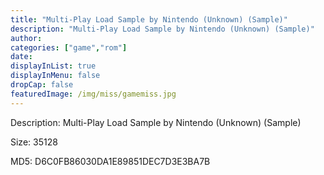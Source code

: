 ```yaml
---
title: "Multi-Play Load Sample by Nintendo (Unknown) (Sample)"
description: "Multi-Play Load Sample by Nintendo (Unknown) (Sample)"
author: 
categories: ["game","rom"]
date: 
displayInList: true
displayInMenu: false
dropCap: false
featuredImage: /img/miss/gamemiss.jpg
---
```


Description: Multi-Play Load Sample by Nintendo (Unknown) (Sample)

Size: 35128

MD5: D6C0FB86030DA1E89851DEC7D3E3BA7B


